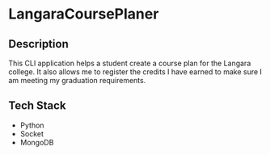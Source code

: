 # LangaraCoursePlaner

## Description

This CLI application helps a student create a course plan for the Langara college. It also allows me to register the credits I have earned to make sure I am meeting my graduation requirements.


## Tech Stack

- Python
- Socket 
- MongoDB
